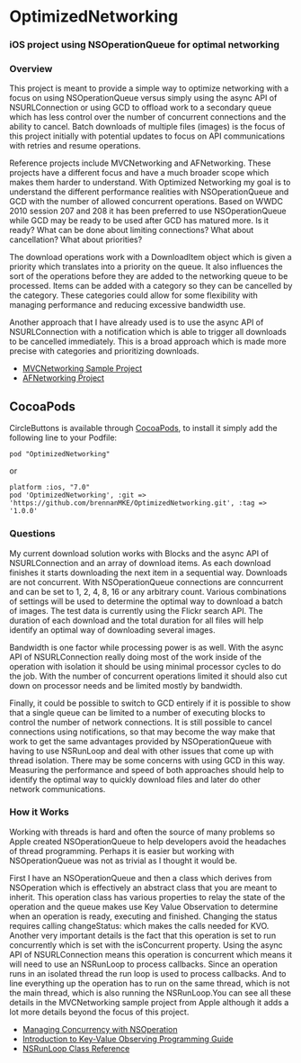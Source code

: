 OptimizedNetworking
===================

### iOS project using NSOperationQueue for optimal networking

### Overview

This project is meant to provide a simple way to optimize networking with a focus on using NSOperationQueue
versus simply using the async API of NSURLConnection or using GCD to offload work to a secondary queue which
has less control over the number of concurrent connections and the ability to cancel. Batch downloads of multiple
files (images) is the focus of this project initially with potential updates to focus on API communications
with retries and resume operations.

Reference projects include MVCNetworking and AFNetworking. These projects have a different focus and have
a much broader scope which makes them harder to understand. With Optimized Networking my goal is to understand
the different performance realities with NSOperationQueue and GCD with the number of allowed concurrent
operations. Based on WWDC 2010 session 207 and 208 it has been preferred to use NSOperationQueue while GCD
may be ready to be used after GCD has matured more. Is it ready? What can be done about limiting connections?
What about cancellation? What about priorities?

The download operations work with a DownloadItem object which is given a priority which translates into a 
priority on the queue. It also influences the sort of the operations before they are added to the networking
queue to be processed. Items can be added with a category so they can be cancelled by the category. These 
categories could allow for some flexibility with managing performance and reducing excessive bandwidth use.

Another approach that I have already used is to use the async API of NSURLConnection with a notification
which is able to trigger all downloads to be cancelled immediately. This is a broad approach which is made
more precise with categories and prioritizing downloads.

* [MVCNetworking Sample Project](http://developer.apple.com/library/ios/#samplecode/MVCNetworking/Introduction/Intro.html)
* [AFNetworking Project](https://github.com/AFNetworking/AFNetworking)

## CocoaPods

CircleButtons is available through [CocoaPods](http://cocoapods.org), to install
it simply add the following line to your Podfile:

    pod "OptimizedNetworking"

or

    platform :ios, "7.0"
    pod 'OptimizedNetworking', :git => 'https://github.com/brennanMKE/OptimizedNetworking.git', :tag => '1.0.0'

### Questions

My current download solution works with Blocks and the async API of NSURLConnection and an array
of download items. As each download finishes it starts downloading the next item in a sequential way.
Downloads are not concurrent. With NSOperationQueue connections are conncurrent and can be set to 1,
2, 4, 8, 16 or any arbitrary count. Various combinations of settings will be used to determine the optimal
way to download a batch of images. The test data is currently using the Flickr search API. The duration
of each download and the total duration for all files will help identify an optimal way of downloading
several images.

Bandwidth is one factor while processing power is as well. With the async API of NSURLConnection really
doing most of the work inside of the operation with isolation it should be using minimal processor
cycles to do the job. With the number of concurrent operations limited it should also cut down on 
processor needs and be limited mostly by bandwidth.

Finally, it could be possible to switch to GCD entirely if it is possible to show that a single queue
can be limited to a number of executing blocks to control the number of network connections. It is still
possible to cancel connections using notifications, so that may become the way make that work to get the
same advantages provided by NSOperationQueue with having to use NSRunLoop and deal with other issues 
that come up with thread isolation. There may be some concerns with using GCD in this way. Measuring
the performance and speed of both approaches should help to identify the optimal way to quickly
download files and later do other network communications.

### How it Works

Working with threads is hard and often the source of many problems so Apple created NSOperationQueue to
help developers avoid the headaches of thread programming. Perhaps it is easier but working with
NSOperationQueue was not as trivial as I thought it would be.

First I have an NSOperationQueue and then a class which derives from NSOperation which is effectively an
abstract class that you are meant to inherit. This operation class has various properties to relay the
state of the operation and the queue makes use Key Value Observation to determine when an operation is
ready, executing and finished. Changing the status requires calling changeStatus: which makes the calls
needed for KVO. Another very important details is the fact that this operation is set to run concurrently
which is set with the isConcurrent property. Using the async API of NSURLConnection means this operation
is concurrent which means it will need to use an NSRunLoop to process callbacks. Since an operation runs
in an isolated thread the run loop is used to process callbacks. And to line everything up the operation
has to run on the same thread, which is not the main thread, which is also running the NSRunLoop.You can
see all these details in the MVCNetworking sample project from Apple although it adds a lot more details
beyond the focus of this project.

* [Managing Concurrency with NSOperation](https://developer.apple.com/library/mac/#featuredarticles/ManagingConcurrency/_index.html)
* [Introduction to Key-Value Observing Programming Guide](https://developer.apple.com/library/mac/#documentation/Cocoa/Conceptual/KeyValueObserving/KeyValueObserving.html)
* [NSRunLoop Class Reference](https://developer.apple.com/library/mac/#documentation/Cocoa/Reference/Foundation/Classes/NSRunLoop_Class/Reference/Reference.html)

